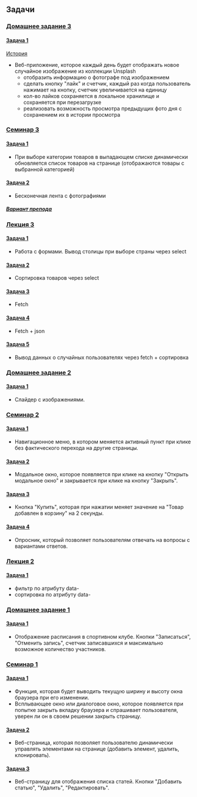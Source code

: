 ## Задачи

### [Домашнее задание 3](https://github.com/enginoevadiana/geekbrains/tree/main/js-api/homework3)

#### [Задача 1](https://github.com/enginoevadiana/geekbrains/blob/main/js-api/homework3/script.js)

[История](https://github.com/enginoevadiana/geekbrains/blob/main/js-api/homework3/history-script.js)

- Веб-приложение, которое каждый день будет отображать новое случайное изображение из коллекции Unsplash
	- отобразить информацию о фотографе под изображением
	- сделать кнопку "лайк" и счетчик, каждый раз когда пользователь нажимает на кнопку, счетчик увеличивается на единицу
	- кол-во лайков сохраняется в локальное хранилище и сохраняется при перезагрузке
	- реализовать возможность просмотра предыдущих фото дня с сохранением их в истории просмотра

### [Семинар 3](https://github.com/enginoevadiana/geekbrains/tree/main/js-api/seminar3)

#### [Задача 1](https://github.com/enginoevadiana/geekbrains/blob/main/js-api/seminar3/task1.html)
- При выборе категории товаров в выпадающем списке динамически обновляется список товаров на странице (отображаются товары с выбранной категорией)

#### [Задача 2](https://github.com/enginoevadiana/geekbrains/blob/main/js-api/seminar3/task2.html)
- Бесконечная лента с фотографиями
##### [Вариант препода](https://github.com/enginoevadiana/geekbrains/blob/main/js-api/seminar3/task2-kadochnikov.html)

### [Лекция 3](https://github.com/enginoevadiana/geekbrains/tree/main/js-api/lecture3)

#### [Задача 1](https://github.com/enginoevadiana/geekbrains/blob/main/js-api/lecture3/task1.html)
- Работа с формами. Вывод столицы при выборе страны через select

#### [Задача 2](https://github.com/enginoevadiana/geekbrains/blob/main/js-api/lecture3/task2.html)
- Сортировка товаров через select

#### [Задача 3](https://github.com/enginoevadiana/geekbrains/blob/main/js-api/lecture3/task3.html)
- Fetch

#### [Задача 4](https://github.com/enginoevadiana/geekbrains/blob/main/js-api/lecture3/task4.html)
- Fetch + json

#### [Задача 5](https://github.com/enginoevadiana/geekbrains/blob/main/js-api/lecture3/task5.html)
- Вывод данных о случайных пользователях через fetch + сортировка

### [Домашнее задание 2](https://github.com/enginoevadiana/geekbrains/tree/main/js-api/homework2-slider)

#### [Задача 1](https://github.com/enginoevadiana/geekbrains/blob/main/js-api/homework2-slider/script.js)
- Слайдер с изображениями.

### [Семинар 2](https://github.com/enginoevadiana/geekbrains/tree/main/js-api/seminar2)

#### [Задача 1](https://github.com/enginoevadiana/geekbrains/blob/main/js-api/seminar2/script1.js)
- Навигационное меню, в котором меняется активный пункт при клике без фактического перехода на другие страницы.

#### [Задача 2](https://github.com/enginoevadiana/geekbrains/blob/main/js-api/seminar2/script2.js)
- Модальное окно, которое появляется при клике на кнопку "Открыть модальное окно" и закрывается при клике на кнопку "Закрыть".

#### [Задача 3](https://github.com/enginoevadiana/geekbrains/blob/main/js-api/seminar2/script3.js)
- Кнопка "Купить", которая при нажатии меняет значение на "Товар добавлен в корзину" на 2 секунды.

#### [Задача 4](https://github.com/enginoevadiana/geekbrains/blob/main/js-api/seminar2/script4.js)
- Опросник, который позволяет пользователям отвечать на вопросы с вариантами ответов.

### [Лекция 2](https://github.com/enginoevadiana/geekbrains/tree/main/js-api/lecture2)

#### [Задача 1](https://github.com/enginoevadiana/geekbrains/blob/main/js-api/lecture2/script.js)
- фильтр по атрибуту data-
- сортировка по атрибуту data-

### [Домашнее задание 1](https://github.com/enginoevadiana/geekbrains/tree/main/js-api/homework1)

#### [Задача 1](https://github.com/enginoevadiana/geekbrains/blob/main/js-api/homework1/script.js)
- Отображение расписания в спортивном клубе. Кнопки "Записаться", "Отменить запись", счетчик записавшихся и максимально возможное количество участников.

### [Семинар 1](https://github.com/enginoevadiana/geekbrains/tree/main/js-api/seminar1)

#### [Задача 1](https://github.com/enginoevadiana/geekbrains/blob/main/js-api/seminar1/script.js)
- Функция, которая будет выводить текущую ширину и высоту окна браузера при его изменении.
- Всплывающее окно или диалоговое окно, которое появляется при попытке закрыть вкладку браузера и спрашивает пользователя, уверен ли он в своем решении закрыть страницу.

#### [Задача 2](https://github.com/enginoevadiana/geekbrains/blob/main/js-api/seminar1/script2.js)
- Веб-страница, которая позволяет пользователю динамически управлять элементами на странице (добавить элемент, удалить, клонировать).

#### [Задача 3](https://github.com/enginoevadiana/geekbrains/blob/main/js-api/seminar1/script3.js)
- Веб-страницу для отображения списка статей. Кнопки "Добавить статью", "Удалить", "Редактировать".